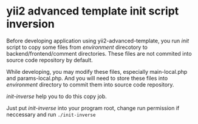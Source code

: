 # yii2 advanced template init script inversion

Before developing application using yii2-advanced-template, you run *init* script to copy some files from *environment* direcotory to backend/frontend/comment directories.
These files are not commited into source code repository by default.

While developing, you may modify these files, especially main-local.php and params-local.php.
And you will need to store these files into *environment* directory to commit them into source code repository.

*init-inverse* help you to do this copy job.

Just put *init-inverse* into your program root, change run permission if neccessary and run ```./init-inverse```